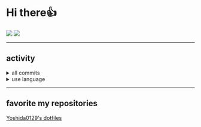 # Hi there👍
[![](https://img.shields.io/badge/Facebook-TatsuyaYoshida0129-3B5998)](https://www.facebook.com/TatsuyaYoshida0129/)
[![](https://img.shields.io/badge/wantedly-TatsuyaYoshida-7FDAE7)](https://www.wantedly.com/users/77327411)

---
## activity
<details><summary>all commits</summary>
  <img src="https://github-readme-stats.vercel.app/api?username=Yoshida0129&include_all_commits=true&theme=dracula" alt="Yoshida0129's all commit"/>
</details>
<details><summary>use language</summary>
  <img src="https://github-readme-stats.vercel.app/api/top-langs/?username=Yoshida0129&layout=compact&theme=dracula" alt="Yoshida0129's use language"/>
</details>

---
## favorite my repositories
[Yoshida0129's dotfiles](https://github.com/Yoshida0129/dotfiles)

